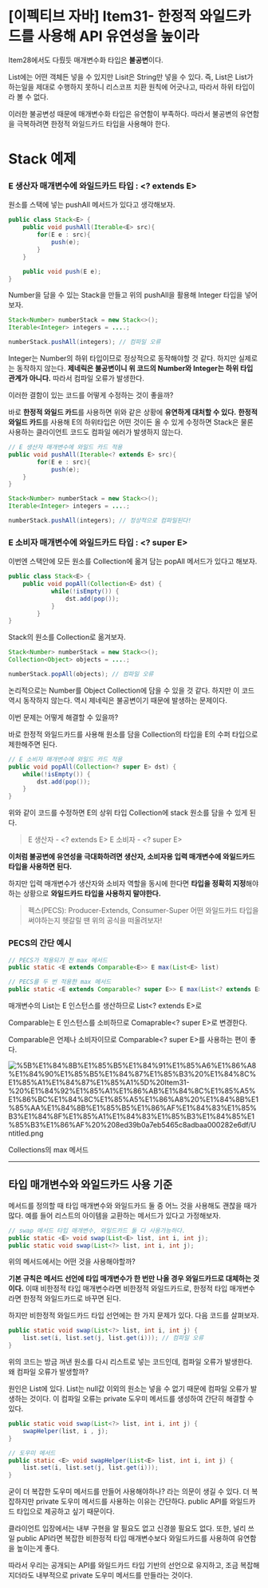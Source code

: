 # [이펙티브 자바] Item31- 한정적 와일드카드를 사용해 API 유연성을 높이라

Item28에서도 다뤘듯 매개변수화 타입은 **불공변**이다. 

List<Object>에는 어떤 객체든 넣을 수 있지만 Lisit<String>은 String만 넣을 수 있다. 즉, List<String>은 List<Object>가 하는일을 제대로 수행하지 못하니 리스코프 치환 원칙에 어긋나고, 따라서 하위 타입이라 볼 수 없다.

이러한 불공변성 때문에 매개변수화 타입은 유연함이 부족하다. 따라서 불공변의 유연함을 극복하려면 한정적 와일드카드 타입을 사용해야 한다.

# Stack 예제

### E 생산자 매개변수에 와일드카드 타입 : <? extends E>

원소를 스택에 넣는 pushAll 메서드가 있다고 생각해보자.

```java
public class Stack<E> {
    public void pushAll(Iterable<E> src){
        for(E e : src){
            push(e);
        }
    }

    public void push(E e);
}
```

Number을 담을 수 있는 Stack을 만들고 위의 pushAll을 활용해 Integer 타입을 넣어보자.

```java
Stack<Number> numberStack = new Stack<>();
Iterable<Integer> integers = ....;

numberStack.pushAll(integers); // 컴파일 오류
```

Integer는 Number의 하위 타입이므로 정상적으로 동작해야할 것 같다. 하지만 실제로는 동작하지 않는다. **제네릭은 불공변이니 위 코드의 Number와 Integer는 하위 타입 관계가 아니다.** 따라서 컴파일 오류가 발생한다.

이러한 결함이 있는 코드를 어떻게 수정하는 것이 좋을까?

바로 **한정적 와일드 카드**를 사용하면 위와 같은 상황에 **유연하게 대처할 수 있다.** **한정적 와일드 카드**를 사용해 E의 하위타입은 어떤 것이든 올 수 있게 수정하면 Stack은 물론 사용하는 클라이언트 코드도 컴파일 에러가 발생하지 않는다.

```java
// E 생산자 매개변수에 와일드 카드 적용
public void pushAll(Iterable<? extends E> src){
		for(E e : src){ 
			push(e);
    }
}
```

```java
Stack<Number> numberStack = new Stack<>();
Iterable<Integer> integers = ....;

numberStack.pushAll(integers); // 정상적으로 컴파일된다!
```

### E 소비자 매개변수에 와일드카드 타입 : <? super E>

이번엔 스택안에 모든 원소를 Collection에 옮겨 담는 popAll 메서드가 있다고 해보자.

```java
public class Stack<E> {
    public void popAll(Collection<E> dst) {
			while(!isEmpty()) {
				dst.add(pop());
			}
		}
}
```

Stack<Number>의 원소를 Collection<Object>로 옮겨보자.

```java
Stack<Number> numberStack = new Stack<>();
Collection<Object> objects = ....;

numberStack.popAll(objects); // 컴파일 오류
```

논리적으로는 Number를 Object Collection에 담을 수 있을 것 같다. 하지만 이 코드 역시 동작하지 않는다. 역시 제네릭은 불공변이기 때문에 발생하는 문제이다.

이번 문제는 어떻게 해결할 수 있을까?

바로 한정적 와일드카드를 사용해 원소를 담을 Collection의 타입을 E의 수퍼 타입으로 제한해주면 된다. 

```java
// E 소비자 매개변수에 와일드 카드 적용
public void popAll(Collection<? super E> dst) {
	while(!isEmpty()) {
		dst.add(pop());
	}
}
```

위와 같이 코드를 수정하면 E의 상위 타입 Collection에 stack 원소를 담을 수 있게 된다.

> E 생산자 - <? extends E>
E 소비자 - <? super E>

**이처럼 불공변에 유연성을 극대화하려면 생산자, 소비자용 입력 매개변수에 와일드카드 타입을 사용하면 된다.**

하지만 입력 매개변수가 생산자와 소비자 역할을 동시에 한다면 **타입을 정확히 지정**해야 하는 상황으로 **와일드카드 타입을 사용하지 말야한다.**

> 펙스(PECS): Producer-Extends, Consumer-Super
어떤 와일드카드 타입을 써야하는지 헷갈릴 땐 위의 공식을 떠올려보자!

### PECS의 간단 예시

```java
// PECS가 적용되기 전 max 메서드
public static <E extends Comparable<E>> E max(List<E> list)
```

```java
// PECS를 두 번 적용한 max 메서드
public static <E extends Comparable<? super E>> E max(List<? extends E> list)
```

매개변수의 List<E>는 E 인스턴스를 생산하므로 List<? extends E>로

Comparable<E>는 E 인스턴스를 소비하므로 Comaprable<? super E>로 변경한다.

Comparable은 언제나 소비자이므로 Comparable<? super E>를 사용하는 편이 좋다.

![%5B%E1%84%8B%E1%85%B5%E1%84%91%E1%85%A6%E1%86%A8%E1%84%90%E1%85%B5%E1%84%87%E1%85%B3%20%E1%84%8C%E1%85%A1%E1%84%87%E1%85%A1%5D%20Item31-%20%E1%84%92%E1%85%A1%E1%86%AB%E1%84%8C%E1%85%A5%E1%86%BC%E1%84%8C%E1%85%A5%E1%86%A8%20%E1%84%8B%E1%85%AA%E1%84%8B%E1%85%B5%E1%86%AF%E1%84%83%E1%85%B3%E1%84%8F%E1%85%A1%E1%84%83%E1%85%B3%E1%84%85%E1%85%B3%E1%86%AF%20%208ed39b0a7eb5465c8adbaa000282e6df/Untitled.png](%5B%E1%84%8B%E1%85%B5%E1%84%91%E1%85%A6%E1%86%A8%E1%84%90%E1%85%B5%E1%84%87%E1%85%B3%20%E1%84%8C%E1%85%A1%E1%84%87%E1%85%A1%5D%20Item31-%20%E1%84%92%E1%85%A1%E1%86%AB%E1%84%8C%E1%85%A5%E1%86%BC%E1%84%8C%E1%85%A5%E1%86%A8%20%E1%84%8B%E1%85%AA%E1%84%8B%E1%85%B5%E1%86%AF%E1%84%83%E1%85%B3%E1%84%8F%E1%85%A1%E1%84%83%E1%85%B3%E1%84%85%E1%85%B3%E1%86%AF%20%208ed39b0a7eb5465c8adbaa000282e6df/Untitled.png)

Collections의 max 메서드

---

## 타입 매개변수와 와일드카드 사용 기준

메서드를 정의할 때 타입 매개변수와 와일드카드 둘 중 어느 것을 사용해도 괜찮을 때가 많다. 예를 들어 리스트의 아이템을 교환하는 메서드가 있다고 가정해보자.

```java
// swap 메서드 타입 매개변수, 와일드카드 둘 다 사용가능하다.
public static <E> void swap(List<E> list, int i, int j);
public static void swap(List<?> list, int i, int j);
```

위의 메서드에서는 어떤 것을 사용해야할까?

**기본 규칙은 메서드 선언에 타입 매개변수가 한 번만 나올 경우 와일드카드로 대체하는 것이다.** 이때 비한정적 타입 매개변수라면 비한정적 와일드카드로, 한정적 타입 매개변수라면 한정적 와일드카드로 바꾸면 된다.

하지만 비한정적 와일드카드 타입 선언에는 한 가지 문제가 있다. 다음 코드를 살펴보자.

```java
public static void swap(List<?> list, int i, int j) {
	list.set(i, list.set(j, list.get(i))); // 컴파일 오류
}
```

위의 코드는 방금 꺼낸 원소를 다시 리스트로 넣는 코드인데, 컴파일 오류가 발생한다. 왜 컴파일 오류가 발생할까?

원인은 List<?>에 있다. List<?>는 null값 이외의 원소는 넣을 수 없기 때문에 컴파일 오류가 발생하는 것이다. 이 컴파일 오류는 private 도우미 메서드를 생성하여 간단히 해결할 수 있다.

```java
public static void swap(List<?> list, int i, int j) {
	swapHelper(list, i , j);
}

// 도우미 메서드
public static <E> void swapHelper(List<E> list, int i, int j) {
	list.set(i, list.set(j, list.get(i)));
}
```

굳이 더 복잡한 도우미 메서드를 만들어 사용해야하나? 라는 의문이 생길 수 있다. 더 복잡하지만 private 도우미 메서드를 사용하는 이유는 간단하다. public API를 와일드카드 타입으로 제공하고 싶기 때문이다.

클라이언트 입장에서는 내부 구현을 알 필요도 없고 신경쓸 필요도 없다. 또한, 널리 쓰일 public API라면 복잡한 비한정적 타입 매개변수보다 와일드카드를 사용하여 유연함을 높이는게 좋다.

따라서 우리는 공개되는 API를 와일드카드 타입 기반의 선언으로 유지하고, 조금 복잡해지더라도 내부적으로 private 도우미 메서드를 만들라는 것이다.